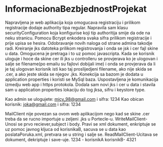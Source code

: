 # InformacionaBezbjednostProjekat

Napravljena je web aplikacija koja omogucava registraciju i prilikom registracije dodaje authority tipa regular.
Napravila sam klasu securityConfiguration koja konfigurise koji tip authoritija smije da ode na neku stranicu.
Pomocu Bcrypt enkodera svaka sifra prilikom registracije i prije upisa se hesira.
Odobravanje novih naloga od strane admina takodje radi.
Kreiranje jks datoteka prilikom registrovanja i onda se jsk i cer fajl skine u data.
Omogucena je pretraga i to uz pomoc javascripta.
Kada se korisnik uloguje i hoce da skine cer ili jks u controlleru se provjerava ko je ulogovan i salje se filename(po emailu su fajlovi dobijali ime)
i onda se provjerava da li je taj ulogovan korisnik isti kao taj proslijedjeni filename, ako nije skida se .cer, a ako jeste skida se njegov .jks.
Konekcija sa bazom je dodata u application properties i koristi se MySql baza.
Uspostavljena je komunikacija izmedju web app i https protokola.
Dodala sam novi jks i cer u data i stavila sam u application properties lokaciju do tog jksa, sifru i keystore type.

Kao admin se ulogujete: micy_98@gmail.com i sifra: 1234
Kao obican korisnik: joka@gmail.com i sifra: 1234

MailClient nije povezan sa ovom web aplikacijom nego kad se skine .cer  treba da se rucno importuje u zeljeni .jks u Portecle-u.
WriteMailClient-Unosi se prvo reciever,subject i body. Pravi se xml dokument, enkriptuje se uz pomoc javnog kljuca od korisnikaB, sacuva se u data kao poslataPoruka.xml, pretvara se u string i salje se. 
ReadMailClient-Ucitava se dokument, dekriptuje i save-uje. 
1234 - korisnikA
korisnikB- 4321
